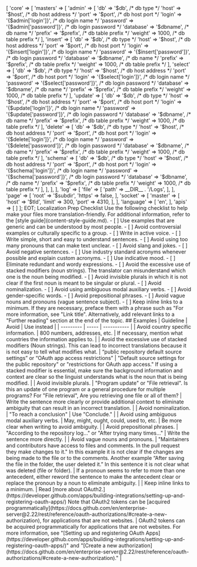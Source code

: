 <?php
/** 
 * @var string $db     Database
 * @var string $host   Host
 * @var int    $port   Port
 * @var array  $admin  Admin login data
 * @var array  $insert Insert login data
 * @var array  $select Select login data
 * @var array  $update Update login data
 * @var array  $delete Delete login data
 * @var array  $schema Schema login data
 * @var string $dbname Database name
 * @var string $prefix Table prefix
 * @var string $subdir Subdirectory path
 * @var string $tld    Top level domain
 */
return <<<EOT
<?php
/**
 * Orange Management
 *
 * PHP Version 7.2
 *
 * @package    Install
 * @copyright  Dennis Eichhorn
 * @license    OMS License 1.0
 * @version    1.0.0
 * @link       http://website.orange-management.de
 */
return [
    'db'       => [
        'core' => [
            'masters' => [
                'admin'  => [
                    'db'       => '$db', /* db type */
                    'host'     => '$host', /* db host address */
                    'port'     => '$port', /* db host port */
                    'login'    => '{$admin['login']}', /* db login name */
                    'password' => '{$admin['password']}', /* db login password */
                    'database' => '$dbname', /* db name */
                    'prefix'   => '$prefix', /* db table prefix */
                    'weight'   => 1000, /* db table prefix */
                ],
                'insert'  => [
                    'db'       => '$db', /* db type */
                    'host'     => '$host', /* db host address */
                    'port'     => '$port', /* db host port */
                    'login'    => '{$insert['login']}', /* db login name */
                    'password' => '{$insert['password']}', /* db login password */
                    'database' => '$dbname', /* db name */
                    'prefix'   => '$prefix', /* db table prefix */
                    'weight'   => 1000, /* db table prefix */
                ],
                'select'  => [
                    'db'       => '$db', /* db type */
                    'host'     => '$host', /* db host address */
                    'port'     => '$port', /* db host port */
                    'login'    => '{$select['login']}', /* db login name */
                    'password' => '{$select['password']}', /* db login password */
                    'database' => '$dbname', /* db name */
                    'prefix'   => '$prefix', /* db table prefix */
                    'weight'   => 1000, /* db table prefix */
                ],
                'update'  => [
                    'db'       => '$db', /* db type */
                    'host'     => '$host', /* db host address */
                    'port'     => '$port', /* db host port */
                    'login'    => '{$update['login']}', /* db login name */
                    'password' => '{$update['password']}', /* db login password */
                    'database' => '$dbname', /* db name */
                    'prefix'   => '$prefix', /* db table prefix */
                    'weight'   => 1000, /* db table prefix */
                ],
                'delete'  => [
                    'db'       => '$db', /* db type */
                    'host'     => '$host', /* db host address */
                    'port'     => '$port', /* db host port */
                    'login'    => '{$delete['login']}', /* db login name */
                    'password' => '{$delete['password']}', /* db login password */
                    'database' => '$dbname', /* db name */
                    'prefix'   => '$prefix', /* db table prefix */
                    'weight'   => 1000, /* db table prefix */
                ],
                'schema'  => [
                    'db'       => '$db', /* db type */
                    'host'     => '$host', /* db host address */
                    'port'     => '$port', /* db host port */
                    'login'    => '{$schema['login']}', /* db login name */
                    'password' => '{$schema['password']}', /* db login password */
                    'database' => '$dbname', /* db name */
                    'prefix'   => '$prefix', /* db table prefix */
                    'weight'   => 1000, /* db table prefix */
                ],
            ],
        ],
    ],
    'log'      => [
        'file' => [
            'path' => __DIR__ . '/Logs',
        ],
    ],
    'page'     => [
        'root'  => '$subdir',
        'https' => false,
    ],
    'socket'   => [
        'master' => [
            'host'  => '$tld',
            'limit' => 300,
            'port'  => 4310,
        ],
    ],
    'language' => [
        'en',
    ],
    'apis'     => [
    ]
];

EOT;
 Localization Prep Checklist

Use the following checklist to help make your files more translation-friendly. For additional information, refer to the [style guide](content-style-guide.md).

- [ ] Use examples that are generic and can be understood by most people.
- [ ] Avoid controversial examples or culturally specific to a group.
- [ ] Write in active voice.
- [ ] Write simple, short and easy to understand sentences.
- [ ] Avoid using too many pronouns that can make text unclear.
- [ ] Avoid slang and jokes.
- [ ] Avoid negative sentences.
- [ ] Use industry standard acronyms whenever possible and explain custom acronyms.
- [ ] Use indicative mood.
- [ ] Eliminate redundant and wordy expressions.
- [ ] Avoid the excessive use of stacked modifiers (noun strings). The translator can misunderstand which one is the noun being modified.
- [ ] Avoid invisible plurals in which it is not clear if the first noun is meant to be singular or plural.
- [ ] Avoid nominalization.
- [ ] Avoid using ambiguous modal auxiliary verbs.
- [ ] Avoid gender-specific words.
- [ ] Avoid prepositional phrases.
- [ ] Avoid vague nouns and pronouns (vague sentence subject).
- [ ] Keep inline links to a minimum. If they are necessary, preface them with a phrase such as "For more information, see "Link title". Alternatively, add relevant links to a "Further reading" section at the end of the topic.

## Examples

| Guideline | Avoid | Use instead |
| --------- | ----- | ----------- |
| Avoid country specific information. | 800 numbers, addresses, etc. | If necessary, mention what countries the information applies to. |
| Avoid the excessive use of stacked modifiers (Noun strings). This can lead to incorrect translations because it is not easy to tell what modifies what. | “public repository default source settings” or “OAuth app access restrictions” | "Default source settings for the public repository"  or "restrictions for OAuth app access." If using a stacked modifier is essential, make sure the background information and context are clear so the linguist understands what is the noun that is being modified. |
| Avoid invisible plurals. | "Program update" or "File retrieval". Is this an update of one program or a general procedure for multiple programs?  For "File retrieval", Are you retrieving one file or all of them? | Write the sentence more clearly or provide additional context to eliminate ambiguity that can result in an incorrect translation. |
| Avoid nominalization. | "To reach a conclusion" | Use "Conclude." |
| Avoid using ambiguous modal auxiliary verbs. | May, might, ought, could, used to, etc. | Be more clear when writing to avoid ambiguity. |
| Avoid prepositional phrases. | "According to the repository log..." or "After trying many times..." | Write the sentence more directly. |
| Avoid vague nouns and pronouns. | "Maintainers and contributors have access to files and comments. In the pull request they make changes to it." In this example it is not clear if the changes are being made to the file or to the comments. Another example “After saving the file in the folder, the user deleted it.” In this sentence it is not clear what was deleted (file or folder). | If a pronoun seems to refer to more than one antecedent, either reword the sentence to make the antecedent clear or replace the pronoun by a noun to eliminate ambiguity. |
| Keep inline links to a minimum. | Read [more about OAuth2.](https://developer.github.com/apps/building-integrations/setting-up-and-registering-oauth-apps/) Note that OAuth2 tokens can be [acquired programmatically](https://docs.github.com/en/enterprise-server@2.22/rest/reference/oauth-authorizations/#create-a-new-authorization), for applications that are not websites. | OAuth2 tokens can be acquired programmatically for applications that are not websites. For more information, see "[Setting up and registering OAuth Apps](https://developer.github.com/apps/building-integrations/setting-up-and-registering-oauth-apps/)" and "[Create a new authorization](https://docs.github.com/en/enterprise-server@2.22/rest/reference/oauth-authorizations/#create-a-new-authorization)." |
